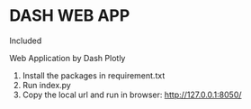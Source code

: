 # DASH WEB APP
Included 

Web Application by Dash Plotly
1. Install the packages in requirement.txt
2. Run index.py
3. Copy the local url and run in browser: http://127.0.0.1:8050/

